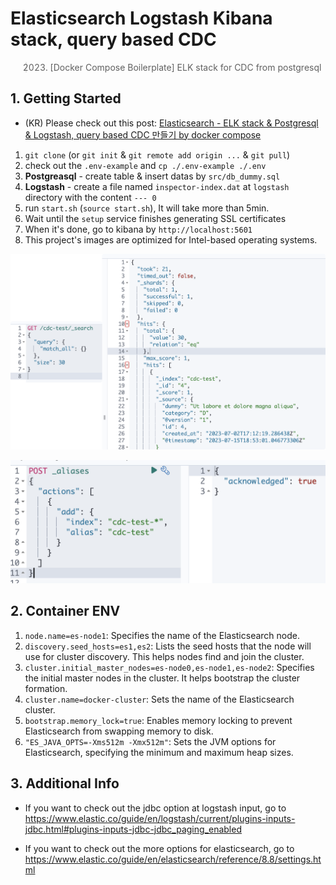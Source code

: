 # Elasticsearch Logstash Kibana stack, query based CDC

> 2023) [Docker Compose Boilerplate] ELK stack for CDC from postgresql

## 1. Getting Started

- (KR) Please check out this post: [Elasticsearch - ELK stack & Postgresql & Logstash, query based CDC 만들기 by docker compose
](https://velog.io/@qlgks1/Elasticsearch-ELK-stack-Postgresql-Logstash-query-based-CDC-%EB%A7%8C%EB%93%A4%EA%B8%B0-by-docker-compose)

1. `git clone` (or `git init` & `git remote add origin ...` & `git pull`)
2. check out the `.env-example` and `cp ./.env-example ./.env`
3. **Postgreasql** - create table & insert datas by `src/db_dummy.sql`
4. **Logstash** - create a file named `inspector-index.dat` at `logstash` directory with the content `--- 0`
5. run `start.sh` (`source start.sh`), It will take more than 5min.
6. Wait until the `setup` service finishes generating SSL certificates
7. When it's done, go to kibana by `http://localhost:5601`
8. This project's images are optimized for Intel-based operating systems.

![](./imgs/img1.png)

![](./imgs/img2.png)


## 2. Container ENV 

1. `node.name=es-node1`: Specifies the name of the Elasticsearch node.
2. `discovery.seed_hosts=es1,es2`: Lists the seed hosts that the node will use for cluster discovery. This helps nodes find and join the cluster.
3. `cluster.initial_master_nodes=es-node0,es-node1,es-node2`: Specifies the initial master nodes in the cluster. It helps bootstrap the cluster formation.
4. `cluster.name=docker-cluster`: Sets the name of the Elasticsearch cluster.
5. `bootstrap.memory_lock=true`: Enables memory locking to prevent Elasticsearch from swapping memory to disk.
6. `"ES_JAVA_OPTS=-Xms512m -Xmx512m"`: Sets the JVM options for Elasticsearch, specifying the minimum and maximum heap sizes.

## 3. Additional Info

- If you want to check out the jdbc option at logstash input, go to https://www.elastic.co/guide/en/logstash/current/plugins-inputs-jdbc.html#plugins-inputs-jdbc-jdbc_paging_enabled

- If you want to check out the more options for elasticsearch, go to https://www.elastic.co/guide/en/elasticsearch/reference/8.8/settings.html
